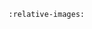 ```{include} ../../../doc/GenModInfo/moduleDescriptions/ReadCoviseDirectory.md
:relative-images:
```
